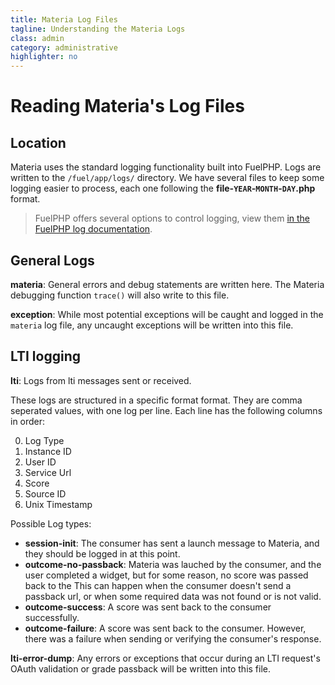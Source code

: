 ```yaml
---
title: Materia Log Files
tagline: Understanding the Materia Logs
class: admin
category: administrative
highlighter: no
---
```

# Reading Materia's Log Files

## Location
Materia uses the standard logging functionality built into FuelPHP.  Logs are written to the `/fuel/app/logs/` directory.  We have several files to keep some logging easier to process, each one following the **file-`YEAR`-`MONTH`-`DAY`.php** format.

> FuelPHP offers several options to control logging, view them [in the FuelPHP log documentation](http://fuelphp.com/docs/classes/log.html).

## General Logs

**materia**: General errors and debug statements are written here.  The Materia debugging function `trace()` will also write to this file.

**exception**: While most potential exceptions will be caught and logged in the `materia` log file, any uncaught exceptions will be written into this file.

## LTI logging

**lti**: Logs from lti messages sent or received.

These logs are structured in a specific format format.  They are comma seperated values, with one log per line.  Each line has the following columns in order:

0. Log Type
0. Instance ID
0. User ID
0. Service Url
0. Score
0. Source ID
0. Unix Timestamp

Possible Log types:

* __session-init__: The consumer has sent a launch message to Materia, and they should be logged in at this point.
* __outcome-no-passback__: Materia was lauched by the consumer, and the user completed a widget, but for some reason, no score was passed back to the   This can happen when the consumer doesn't send a passback url, or when some required data was not found or is not valid.
* __outcome-success__: A score was sent back to the consumer successfully.
* __outcome-failure__: A score was sent back to the consumer.  However, there was a failure when sending or verifying the consumer's response.

**lti-error-dump**: Any errors or exceptions that occur during an LTI request's OAuth validation or grade passback will be written into this file.
